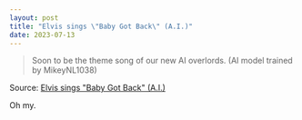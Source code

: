 ```yaml
---
layout: post
title: "Elvis sings \"Baby Got Back\" (A.I.)"
date: 2023-07-13
---
```


> Soon to be the theme song of our new AI overlords. (AI model trained by
MikeyNL1038)

Source: [Elvis sings "Baby Got Back" (A.I.)](
https://m.youtube.com/watch?v=MINwa4_BVsY)

Oh my.

